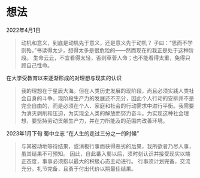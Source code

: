 # 想法

2022年4月1日

> 动机和意义，到底是动机先于意义，还是意义先于动机？
> 子曰：“思而不学则殆。”书读得太少，想得太多是很危险的——然而现在的我正是处于这种阶段。
> 生命云云，不宜看得太轻，否则草菅人命；也不能看得太重，免得只顾自己性命。

在大学受教育以来逐渐形成的对理想与现实的认识

> 我的理想在于星辰大海。但在人类历史发展的现阶段，尚且必须实践人类社会自身的斗争。现阶段生产力的发展还不充分，因此个人行动的安排并不是完全自由的，而是必须在个人、家庭和社会的行动需求中进行平衡。我需要为消灭剥削和压迫，为实现全人类的解放而努力奋斗。为实现这种社会理想，要坚持劳动贡献生产力，并在力所能及的范围内改善环境。

2023年1月下旬 蜀中立志 “在人生的走过三分之一的时候”

> 与其被动地等待结果，或消极行事而获得恶劣的后果，我所欲者乃尽人事，虽其结果不可预知。
> 因此，自此番入蜀以后，须时刻认识并接受现实以端正态度，事事必须抱以最大的积极心态主动进行。
> 行事须计划完备，交流充分，礼节完备，且勇于付出代价以期最佳结果。
